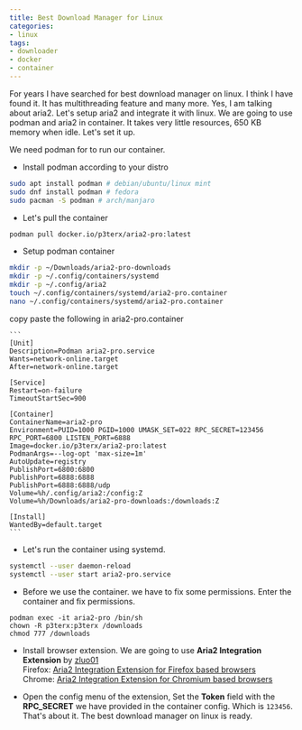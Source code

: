 ```yaml
---
title: Best Download Manager for Linux
categories:
- linux
tags:
- downloader
- docker
- container
---
```


For years I have searched for best download manager on linux. I think I have found it.
It has multithreading feature and many more. Yes, I am talking about aria2.
Let's setup aria2 and integrate it with linux. We are going to use podman and aria2 in container. It takes very little resources, 650 KB memory when idle. Let's set it up.

We need podman for to run our container.

- Install podman according to your distro
```sh
sudo apt install podman # debian/ubuntu/linux mint
sudo dnf install podman # fedora
sudo pacman -S podman # arch/manjaro
```
- Let's pull the container
```sh
podman pull docker.io/p3terx/aria2-pro:latest
```
- Setup podman container
```sh
mkdir -p ~/Downloads/aria2-pro-downloads
mkdir -p ~/.config/containers/systemd
mkdir -p ~/.config/aria2
touch ~/.config/containers/systemd/aria2-pro.container
nano ~/.config/containers/systemd/aria2-pro.container
```
copy paste the following in aria2-pro.container

    ```
    [Unit]
    Description=Podman aria2-pro.service
    Wants=network-online.target
    After=network-online.target

    [Service]
    Restart=on-failure
    TimeoutStartSec=900

    [Container]
    ContainerName=aria2-pro
    Environment=PUID=1000 PGID=1000 UMASK_SET=022 RPC_SECRET=123456 RPC_PORT=6800 LISTEN_PORT=6888
    Image=docker.io/p3terx/aria2-pro:latest
    PodmanArgs=--log-opt 'max-size=1m'
    AutoUpdate=registry
    PublishPort=6800:6800
    PublishPort=6888:6888
    PublishPort=6888:6888/udp
    Volume=%h/.config/aria2:/config:Z
    Volume=%h/Downloads/aria2-pro-downloads:/downloads:Z

    [Install]
    WantedBy=default.target
    ```

- Let's run the container using systemd.
```sh
systemctl --user daemon-reload
systemctl --user start aria2-pro.service
```

- Before we use the container. we have to fix some permissions. Enter the container and fix permissions.
```
podman exec -it aria2-pro /bin/sh
chown -R p3terx:p3terx /downloads
chmod 777 /downloads
```

- Install browser extension. We are going to use **Aria2 Integration Extension** by [zluo01](https://github.com/zluo01/aria2-extension)  
Firefox: [Aria2 Integration Extension for Firefox based browsers](https://addons.mozilla.org/en-US/firefox/addon/aria2-integration-extension/)  
Chrome: [Aria2 Integration Extension for Chromium based browsers](https://chromewebstore.google.com/detail/aria2-integration-extensi/chehmbmmchaagpilhabnocngnmjllgfi)  

- Open the config menu of the extension, Set the **Token** field with the **RPC_SECRET** we have provided in the container config. Which is `123456`.  
That's about it. The best download manager on linux is ready.





